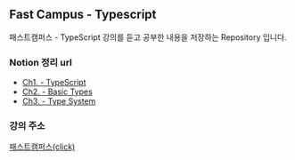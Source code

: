## Fast Campus - Typescript
패스트캠퍼스 - TypeScript 강의를 듣고 공부한 내용을 저장하는 Repository 입니다.

### Notion 정리 url
- [Ch1. - TypeScript](https://tree-buckthorn-371.notion.site/Ch1-TypeScript-db47b286364a489585fe5e10dae540eb)
- [Ch2. - Basic Types](https://tree-buckthorn-371.notion.site/Ch2-Basic-Types-c7ba99f6ce484bf3890448aaae5d5b72)
- [Ch3. - Type System](https://tree-buckthorn-371.notion.site/Ch3-Type-System-c024f09b33b14fa19ed2026432662a09)


### 강의 주소
[패스트캠퍼스(click)](https://fastcampus.co.kr/dev_online_frontend)
